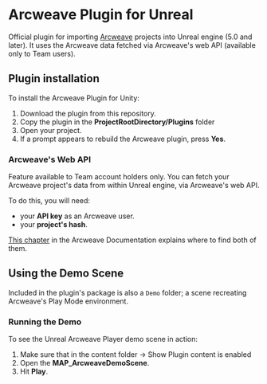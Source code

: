 # Arcweave Plugin for Unreal

Official plugin for importing [Arcweave](https://arcweave.com/) projects into Unreal engine (5.0 and later). It uses the Arcweave data fetched via Arcweave's web API (available only to Team users).


## Plugin installation

To install the Arcweave Plugin for Unity:

1. Download the plugin from this repository.
2. Copy the plugin in the **ProjectRootDirectory/Plugins** folder
3. Open your project.
4. If a prompt appears to rebuild the Arcweave plugin, press **Yes**.

### Arcweave's Web API

Feature available to Team account holders only. You can fetch your Arcweave project's data from within Unreal engine, via Arcweave's web API.

To do this, you will need:

* your **API key** as an Arcweave user.
* your **project's hash**.

[This chapter](https://arcweave.com/docs/1.0/api) in the Arcweave Documentation explains where to find both of them.


## Using the Demo Scene

Included in the plugin's package is also a `Demo` folder; a scene recreating Arcweave's Play Mode environment.

### Running the Demo

To see the Unreal Arcweave Player demo scene in action:

 1. Make sure that in the content folder -> Show Plugin content is enabled
 2. Open the **MAP_ArcweaveDemoScene**.
 3. Hit **Play**.
